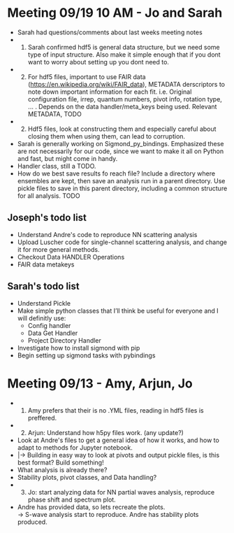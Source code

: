 # Meeting 09/19 10 AM - Jo and Sarah
- Sarah had questions/comments about last weeks meeting notes
- 1. Sarah confirmed hdf5 is general data structure, but we need some type of input structure. Also make it simple enough that if you dont want to worry about setting up you dont need to.
- 2. For hdf5 files, important to use FAIR data (https://en.wikipedia.org/wiki/FAIR_data), METADATA derscriptors to note down important information for each fit. i.e. Original configuration file, irrep, quantum numbers, pivot info, rotation type, ... . Depends on the data handler/meta_keys being used. Relevant METADATA,  TODO 
- 2. Hdf5 files, look at constructing them and especially careful about closing them when using them, can lead to corruption. 
- Sarah is generally working on Sigmond_py_bindings. Emphasized these are not necessarily for our code, since we want to make it all on Python and fast, but might come in handy.
- Handler class, still a TODO. 
- How do we best save results fo reach file? Include a directory where ensembles are kept, then save an analysis run in a parent directory. Use pickle files to save in this parent directory, including a common structure for all analysis. TODO

## Joseph's todo list
- Understand Andre's code to reproduce NN scattering analysis
- Upload Luscher code for single-channel scattering analysis, and change it for more general methods.
- Checkout Data HANDLER Operations
- FAIR data metakeys

## Sarah's todo list
- Understand Pickle
- Make simple python classes that I’ll think be useful for everyone and I will definitly use:
  - Config handler
  - Data Get Handler
  - Project Directory Handler
- Investigate how to install sigmond with pip
- Begin setting up sigmond tasks with pybindings


# Meeting 09/13 - Amy, Arjun, Jo
- 1. Amy prefers that their is no .YML files, reading in hdf5 files is preffered. 
- 2. Arjun: Understand how h5py files work. (any update?)
- Look at Andre's files to get a general idea of how it works, and how to adapt to methods for Jupyter notebook.
- |-> Building in easy way to look at pivots and output pickle files, is this best format? Build something!
- What analysis is already there?
- Stability plots, pivot classes, and Data handling?
- 3. Jo: start analyzing data for NN partial waves analysis, reproduce phase shift and spectrum plot.
- Andre has provided data, so lets recreate the plots.  
  -> S-wave analysis start to reproduce. Andre has stability plots produced.

  
